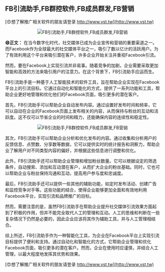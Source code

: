 ## **FB引流助手,FB群控软件,FB成员群发,FB营销**

[😍想了解推广相关软件的朋友请登录 http://www.vst.tw](http://www.vst.tw)

 <center><img src="https://vst.tw/MP4/tuiguang/png/3.png" alt="FB引流助手,FB群控软件,FB成员群发,FB营销"></center>

**😄正文：**
在当今数字化时代，社交媒体已成为企业宣传和营销的重要渠道之一。而Facebook作为全球最大的社交媒体平台之一，吸引了数以亿计的活跃用户。为了有效利用这个平台来吸引潜在客户，许多企业开始关注并重视Facebook引流。

然而，要在Facebook上实现引流并非易事。随着竞争的加剧，企业需要采取更加智能和高效的方法来吸引用户的注意力。在这个背景下，FB引流助手应运而生。

FB引流助手是一种基于人工智能技术的软件工具，旨在帮助企业实现在Facebook平台上的引流目标。它通过自动化和智能化的方式，提供了一系列功能和工具，帮助企业更好地管理和优化他们的Facebook页面，吸引更多的潜在客户。

首先，FB引流助手可以帮助企业自动发布内容。通过设置好发布时间和频率，它可以自动在企业的Facebook页面上发布相关的内容，从而保持与粉丝的互动和活跃度。这不仅可以节省企业的时间和精力，还能确保内容的连续性和稳定性。

 <center><img src="https://vst.tw/MP4/tuiguang/png/0.png" alt="FB引流助手,FB群控软件,FB成员群发,FB营销"></center>

其次，FB引流助手可以帮助企业分析和优化发布的内容。通过收集和分析用户的反馈信息、点赞数、分享数等数据，它可以提供实时的统计报告和洞察力，帮助企业了解用户对不同类型内容的偏好，并根据这些信息进行调整和优化。

此外，FB引流助手还可以帮助企业管理和增加粉丝数量。它可以根据设定的筛选条件，自动搜索、添加和互动潜在客户，从而扩大企业的粉丝基础。同时，它也可以帮助企业与粉丝保持沟通和互动，提高用户参与度和忠诚度。

最后，FB引流助手还可以提供一些其他的辅助功能，如定时发布活动、创建广告和监控竞争对手等。这些功能的结合，使得企业能够更加全面和有效地利用Facebook平台，实现引流和品牌推广的目标。

然而，需要注意的是，虽然FB引流助手在帮助企业提升社交媒体引流效果方面起到了积极的作用，但并不能完全取代人工的管理和互动。人工的思维和判断在一些复杂情况下仍然是必要的，因此企业应该将其作为辅助工具，并与人工管理相结合。

综上所述，FB引流助手作为一种智能化工具，为企业在Facebook平台上实现引流目标提供了便利和支持。通过自动化和智能化的方式，它帮助企业管理和优化Facebook页面，吸引更多的潜在客户。然而，企业在使用时应谨慎，并结合人工管理，以最大程度地发挥其优势和效果。

[😍想了解推广相关软件的朋友请登录 http://www.vst.tw](http://www.vst.tw)



